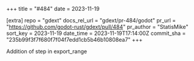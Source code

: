 +++
title = "#484"
date = 2023-11-19

[extra]
repo = "gdext"
docs_rel_url = "gdext/pr-484/godot"
pr_url = "https://github.com/godot-rust/gdext/pull/484"
pr_author = "StatisMike"
sort_key = 2023-11-19
date_time = 2023-11-19T17:14:00Z
commit_sha = "235b99f3f7f680f7f04f7edd1cb5b46b10808ea7"
+++

Addition of step in export_range

